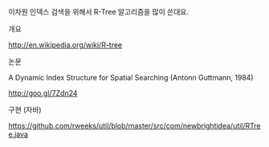 이차원 인덱스 검색을 위해서 R-Tree 알고리즘을 많이 쓴대요.

개요

http://en.wikipedia.org/wiki/R-tree


논문

A Dynamic  Index Structure for Spatial Searching (Antonn Guttmann, 1984)

http://goo.gl/7Zdn24


구현 (자바)

https://github.com/rweeks/util/blob/master/src/com/newbrightidea/util/RTree.java